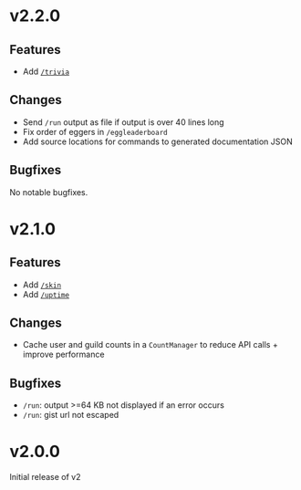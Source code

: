 # v2.2.0

## Features

- Add [`/trivia`](https://gamerbot.dev/commands#command-trivia)

## Changes

- Send `/run` output as file if output is over 40 lines long
- Fix order of eggers in `/eggleaderboard`
- Add source locations for commands to generated documentation JSON

## Bugfixes

No notable bugfixes.

# v2.1.0

## Features

- Add [`/skin`](https://gamerbot.dev/commands#command-skin)
- Add [`/uptime`](https://gamerbot.dev/commands#command-uptime)

## Changes

- Cache user and guild counts in a `CountManager` to reduce API calls + improve performance

## Bugfixes

- `/run`: output >=64 KB not displayed if an error occurs
- `/run`: gist url not escaped

# v2.0.0

Initial release of v2
